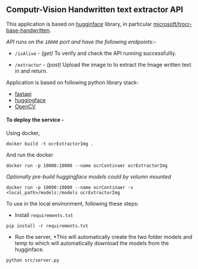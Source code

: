 ## Computr-Vision Handwritten text extractor API

This application is based on [hugginface](https://huggingface.co/) library, in particular [microsoft/trocr-base-handwritten](https://huggingface.co/microsoft/trocr-base-handwritten). 

*API runs on the `10000` port and have the following endpoints:-*
+ ``/isAlive``  - *(get)* To verify and check the API running successfullly.

+ ``/extractor`` - *(post)* Upload the image to to extract the Image written text in and return.

Application is based on following python library stack- 
+ [fastapi](https://fastapi.tiangolo.com/)
+ [huggingface](https://huggingface.co/)
+ [OpenCV](https://opencv.org/)

#### To deploy the service -

Using docker,
```
docker build -t ocrExtractorImg .
```
And run the docker 
```
docker run -p 10000:10000 --name ocrContinaer ocrExtractorImg
```
*Optionally pre-build huggingface models could by volumn mounted*
```
docker run -p 10000:10000 --name ocrContinaer -v <local_path>/models:/models ocrExtractorImg
```

To use in the local environment, following these steps:
+ Install ``requirements.txt``
```
pip install -r requirements.txt
```

+ Run the server, *This will automatically create the two folder models and temp to which will automatically download the models from the hugginface. 
```
python src/server.py
```

